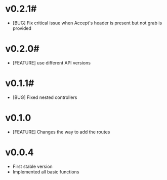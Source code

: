 # v0.2.1#
- [BUG] Fix critical issue when Accept's header is present but not grab is provided

# v0.2.0#
- [FEATURE] use different API versions

# v0.1.1#
- [BUG] Fixed nested controllers

# v0.1.0 #
- [FEATURE] Changes the way to add the routes

# v0.0.4 #
- First stable version
- Implemented all basic functions
